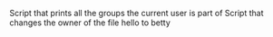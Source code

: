 Script that prints all the groups the current user is part of
Script that changes the owner of the file hello to betty
